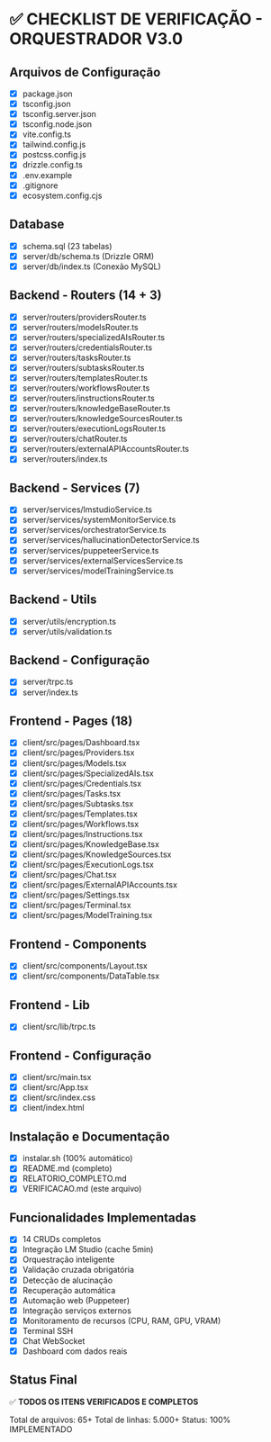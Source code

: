 # ✅ CHECKLIST DE VERIFICAÇÃO - ORQUESTRADOR V3.0

## Arquivos de Configuração

- [x] package.json
- [x] tsconfig.json
- [x] tsconfig.server.json
- [x] tsconfig.node.json
- [x] vite.config.ts
- [x] tailwind.config.js
- [x] postcss.config.js
- [x] drizzle.config.ts
- [x] .env.example
- [x] .gitignore
- [x] ecosystem.config.cjs

## Database

- [x] schema.sql (23 tabelas)
- [x] server/db/schema.ts (Drizzle ORM)
- [x] server/db/index.ts (Conexão MySQL)

## Backend - Routers (14 + 3)

- [x] server/routers/providersRouter.ts
- [x] server/routers/modelsRouter.ts
- [x] server/routers/specializedAIsRouter.ts
- [x] server/routers/credentialsRouter.ts
- [x] server/routers/tasksRouter.ts
- [x] server/routers/subtasksRouter.ts
- [x] server/routers/templatesRouter.ts
- [x] server/routers/workflowsRouter.ts
- [x] server/routers/instructionsRouter.ts
- [x] server/routers/knowledgeBaseRouter.ts
- [x] server/routers/knowledgeSourcesRouter.ts
- [x] server/routers/executionLogsRouter.ts
- [x] server/routers/chatRouter.ts
- [x] server/routers/externalAPIAccountsRouter.ts
- [x] server/routers/index.ts

## Backend - Services (7)

- [x] server/services/lmstudioService.ts
- [x] server/services/systemMonitorService.ts
- [x] server/services/orchestratorService.ts
- [x] server/services/hallucinationDetectorService.ts
- [x] server/services/puppeteerService.ts
- [x] server/services/externalServicesService.ts
- [x] server/services/modelTrainingService.ts

## Backend - Utils

- [x] server/utils/encryption.ts
- [x] server/utils/validation.ts

## Backend - Configuração

- [x] server/trpc.ts
- [x] server/index.ts

## Frontend - Pages (18)

- [x] client/src/pages/Dashboard.tsx
- [x] client/src/pages/Providers.tsx
- [x] client/src/pages/Models.tsx
- [x] client/src/pages/SpecializedAIs.tsx
- [x] client/src/pages/Credentials.tsx
- [x] client/src/pages/Tasks.tsx
- [x] client/src/pages/Subtasks.tsx
- [x] client/src/pages/Templates.tsx
- [x] client/src/pages/Workflows.tsx
- [x] client/src/pages/Instructions.tsx
- [x] client/src/pages/KnowledgeBase.tsx
- [x] client/src/pages/KnowledgeSources.tsx
- [x] client/src/pages/ExecutionLogs.tsx
- [x] client/src/pages/Chat.tsx
- [x] client/src/pages/ExternalAPIAccounts.tsx
- [x] client/src/pages/Settings.tsx
- [x] client/src/pages/Terminal.tsx
- [x] client/src/pages/ModelTraining.tsx

## Frontend - Components

- [x] client/src/components/Layout.tsx
- [x] client/src/components/DataTable.tsx

## Frontend - Lib

- [x] client/src/lib/trpc.ts

## Frontend - Configuração

- [x] client/src/main.tsx
- [x] client/src/App.tsx
- [x] client/src/index.css
- [x] client/index.html

## Instalação e Documentação

- [x] instalar.sh (100% automático)
- [x] README.md (completo)
- [x] RELATORIO_COMPLETO.md
- [x] VERIFICACAO.md (este arquivo)

## Funcionalidades Implementadas

- [x] 14 CRUDs completos
- [x] Integração LM Studio (cache 5min)
- [x] Orquestração inteligente
- [x] Validação cruzada obrigatória
- [x] Detecção de alucinação
- [x] Recuperação automática
- [x] Automação web (Puppeteer)
- [x] Integração serviços externos
- [x] Monitoramento de recursos (CPU, RAM, GPU, VRAM)
- [x] Terminal SSH
- [x] Chat WebSocket
- [x] Dashboard com dados reais

## Status Final

✅ **TODOS OS ITENS VERIFICADOS E COMPLETOS**

Total de arquivos: 65+
Total de linhas: 5.000+
Status: 100% IMPLEMENTADO
